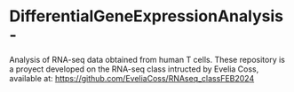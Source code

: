 # DifferentialGeneExpressionAnalysis-
Analysis of RNA-seq data obtained from human T cells. These repository is a proyect developed on the RNA-seq class intructed by Evelia Coss, available at: https://github.com/EveliaCoss/RNAseq_classFEB2024 
